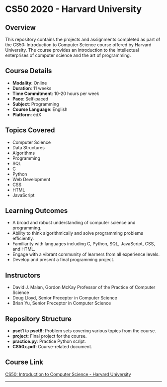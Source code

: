 # **CS50 2020 - Harvard University**

## **Overview**
This repository contains the projects and assignments completed as part of the CS50: Introduction to Computer Science course offered by Harvard University. The course provides an introduction to the intellectual enterprises of computer science and the art of programming.

## **Course Details**
- **Modality**: Online
- **Duration**: 11 weeks
- **Time Commitment**: 10-20 hours per week
- **Pace**: Self-paced
- **Subject**: Programming
- **Course Language**: English
- **Platform**: edX

## **Topics Covered**
- Computer Science
- Data Structures
- Algorithms
- Programming
- SQL
- C
- Python
- Web Development
- CSS
- HTML
- JavaScript

## **Learning Outcomes**
- A broad and robust understanding of computer science and programming.
- Ability to think algorithmically and solve programming problems efficiently.
- Familiarity with languages including C, Python, SQL, JavaScript, CSS, and HTML.
- Engage with a vibrant community of learners from all experience levels.
- Develop and present a final programming project.

## **Instructors**
- David J. Malan, Gordon McKay Professor of the Practice of Computer Science
- Doug Lloyd, Senior Preceptor in Computer Science
- Brian Yu, Senior Preceptor in Computer Science

## **Repository Structure**
- **pset1** to **pset8**: Problem sets covering various topics from the course.
- **project**: Final project for the course.
- **practice.py**: Practice Python script.
- **CS50x.pdf**: Course-related document.

## **Course Link**
[CS50: Introduction to Computer Science - Harvard University](https://pll.harvard.edu/course/cs50-introduction-computer-science)

---

